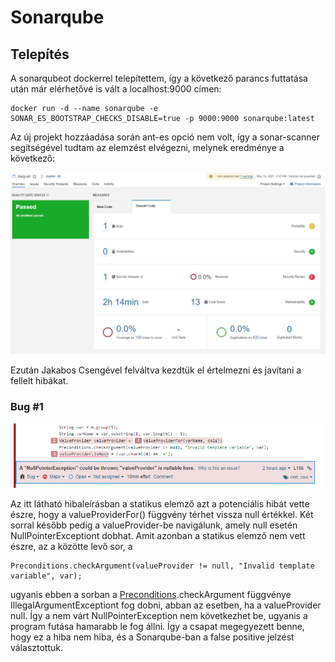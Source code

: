 # Sonarqube

## Telepítés

A sonarqubeot dockerrel telepítettem, így a következő parancs futtatása után már elérhetővé is vált a localhost:9000 címen:

```
docker run -d --name sonarqube -e SONAR_ES_BOOTSTRAP_CHECKS_DISABLE=true -p 9000:9000 sonarqube:latest
```

Az új projekt hozzáadása során ant-es opció nem volt, így a sonar-scanner segítségével tudtam az elemzést elvégezni, melynek eredménye a következő:

![](images/sonar-qube-results.PNG)

Ezután Jakabos Csengével felváltva kezdtük el értelmezni és javítani a fellelt hibákat.

### Bug #1

![](images/bug-1.PNG)

Az itt látható hibaleírásban a statikus elemző azt a potenciális hibát vette észre, hogy a valueProviderFor() függvény térhet vissza null értékkel.
Két sorral később pedig a valueProvider-be navigálunk, amely null esetén NullPointerExceptiont dobhat.
Amit azonban a statikus elemző nem vett észre, az a közötte levő sor, a

```
Preconditions.checkArgument(valueProvider != null, "Invalid template variable", var);
```

ugyanis ebben a sorban a [Preconditions](https://guava.dev/releases/19.0/api/docs/com/google/common/base/Preconditions.html).checkArgument függvénye IllegalArgumentExceptiont fog dobni, abban az esetben, ha a valueProvider null. Így a nem várt NullPointerException nem következhet be, ugyanis a program futása hamarabb le fog állni.
Így a csapat megegyezett benne, hogy ez a hiba nem hiba, és a Sonarqube-ban a false positive jelzést választottuk.
